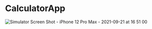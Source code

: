 # CalculatorApp

![Simulator Screen Shot - iPhone 12 Pro Max - 2021-09-21 at 16 51 00](https://user-images.githubusercontent.com/49749125/134183257-4cb44d3c-2f39-4824-9ea8-bc993f629f28.png)
